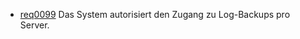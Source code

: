   * [req0099](https://github.com/DomainDrivenArchitecture/ddaRequirement/blob/master/en/requirements/req0099.md) Das System autorisiert den Zugang zu Log-Backups pro Server.